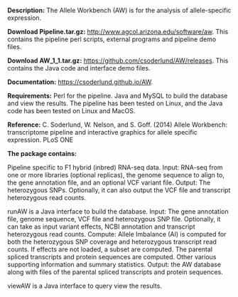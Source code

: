 **Description:** The Allele Workbench (AW) is for the analysis of allele-specific expression.

**Download Pipeline.tar.gz:** http://www.agcol.arizona.edu/software/aw.
	This contains the pipeline perl scripts, external programs and pipeline demo files.

**Download AW_1_1.tar.gz:** https://github.com/csoderlund/AW/releases.
	This contains the Java code and interface demo files.

**Documentation:** https://csoderlund.github.io/AW.

**Requirements:** Perl for the pipeline. Java and MySQL to build the database and view the results.
	The pipeline has been tested on Linux, and the Java code has been tested on Linux and MacOS.

**Reference:** C. Soderlund, W. Nelson, and S. Goff. (2014) Allele Workbench: transcriptome pipeline 
and interactive graphics for allele specific expression. PLoS ONE
	
**The package contains:**

Pipeline specific to F1 hybrid (inbred) RNA-seq data.
	Input: RNA-seq from one or more libraries (optional replicas), 
		the genome sequence to align to, the gene annotation file, 
		and an optional VCF variant file.
    Output: The heterozygous SNPs. Optionally, it can also output the VCF file and 
    	transcript heterozygous read counts. 
    	
runAW is a Java interface to build the database.
    Input: The gene annotation file, genome sequence, VCF file and heterozygous SNP file. 
    	Optionally, it can take as input variant effects, NCBI annotation and transcript 
    	heterozygous read counts.
    Compute: Allele Imbalance (AI) is computed for both the heterozygous SNP coverage and 
    	heterozygous transcript read counts. If effects are not loaded, a subset are computed. 
    	The parental spliced transcripts and protein sequences are computed. 
    	Other various supporting information and summary statistics.
    Output: the AW database along with files of the parental spliced transcripts and 
    	protein sequences. 

viewAW is a Java interface to query view the results. 


